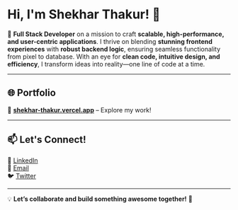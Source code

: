 # Hi, I'm Shekhar Thakur! 👋  

🚀 **Full Stack Developer** on a mission to craft **scalable, high-performance, and user-centric applications**. I thrive on blending **stunning frontend experiences** with **robust backend logic**, ensuring seamless functionality from pixel to database. With an eye for **clean code, intuitive design, and efficiency**, I transform ideas into reality—one line of code at a time.  
    

---

## 🌐 Portfolio  

📌 **[shekhar-thakur.vercel.app](https://shekhar-thakur.vercel.app/)** – Explore my work!  

---

## 📫 Let's Connect!  

💼 [LinkedIn](https://www.linkedin.com/in/thakurshekhar/)  
📧 [Email](mailto:shekharrs2002@gmail.com)  
🐦 [Twitter](https://x.com/Shekharrsthakur)  

---

💡 **Let’s collaborate and build something awesome together!** 🚀  

